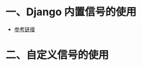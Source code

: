 # 一、Django 内置信号的使用

- [参考链接](https://mp.weixin.qq.com/s?__biz=MjM5OTMyODA4Nw%3D%3D&chksm=a73c63e7904beaf1d40c06cf44993fc8939a9b806c56ec80e41dccd57084ce7c123a3c2e4249&idx=1&mid=2247484383&scene=21&sn=e899fd31a94ed6ad9caee2dda5f6df2e#wechat_redirect)



# 二、自定义信号的使用

